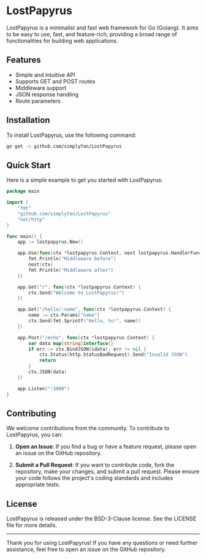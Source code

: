 # LostPapyrus

LostPapyrus is a minimalist and fast web framework for Go (Golang). It aims to be easy to use, fast, and feature-rich, providing a broad range of functionalities for building web applications.

## Features

- Simple and intuitive API
- Supports GET and POST routes
- Middleware support
- JSON response handling
- Route parameters

## Installation

To install LostPapyrus, use the following command:

```bash
go get -u github.com/simplyYan/LostPapyrus
```

## Quick Start

Here is a simple example to get you started with LostPapyrus:

```go
package main

import (
    "fmt"
    "github.com/simplyYan/LostPapyrus"
    "net/http"
)

func main() {
    app := lostpapyrus.New()

    app.Use(func(ctx *lostpapyrus.Context, next lostpapyrus.HandlerFunc) {
        fmt.Println("Middleware before")
        next(ctx)
        fmt.Println("Middleware after")
    })

    app.Get("/", func(ctx *lostpapyrus.Context) {
        ctx.Send("Welcome to LostPapyrus!")
    })

    app.Get("/hello/:name", func(ctx *lostpapyrus.Context) {
        name := ctx.Params["name"]
        ctx.Send(fmt.Sprintf("Hello, %s!", name))
    })

    app.Post("/echo", func(ctx *lostpapyrus.Context) {
        var data map[string]interface{}
        if err := ctx.BindJSON(&data); err != nil {
            ctx.Status(http.StatusBadRequest).Send("Invalid JSON")
            return
        }
        ctx.JSON(data)
    })

    app.Listen(":3000")
}
```

## Contributing

We welcome contributions from the community. To contribute to LostPapyrus, you can:

1. **Open an Issue**: If you find a bug or have a feature request, please open an issue on the GitHub repository.

2. **Submit a Pull Request**: If you want to contribute code, fork the repository, make your changes, and submit a pull request. Please ensure your code follows the project's coding standards and includes appropriate tests.

## License

LostPapyrus is released under the BSD-3-Clause license. See the LICENSE file for more details.

---

Thank you for using LostPapyrus! If you have any questions or need further assistance, feel free to open an issue on the GitHub repository.
